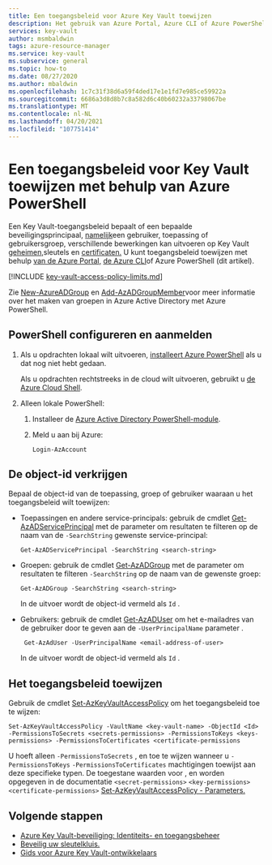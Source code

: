 ```yaml
---
title: Een toegangsbeleid voor Azure Key Vault toewijzen
description: Het gebruik van Azure Portal, Azure CLI of Azure PowerShell om een Key Vault toe te wijzen aan een beveiligingsprincipaal of toepassings-id.
services: key-vault
author: msmbaldwin
tags: azure-resource-manager
ms.service: key-vault
ms.subservice: general
ms.topic: how-to
ms.date: 08/27/2020
ms.author: mbaldwin
ms.openlocfilehash: 1c7c31f38d6a59f4ded17e1e1fd7e985ce59922a
ms.sourcegitcommit: 6686a3d8d8b7c8a582d6c40b60232a33798067be
ms.translationtype: MT
ms.contentlocale: nl-NL
ms.lasthandoff: 04/20/2021
ms.locfileid: "107751414"
---
```

# <a name="assign-a-key-vault-access-policy-using-azure-powershell"></a>Een toegangsbeleid voor Key Vault toewijzen met behulp van Azure PowerShell

Een Key Vault-toegangsbeleid bepaalt of een bepaalde beveiligingsprincipaal, [namelijk](../secrets/index.yml)een gebruiker, toepassing of gebruikersgroep, verschillende bewerkingen kan uitvoeren op Key Vault [geheimen,](../keys/index.yml)sleutels en [certificaten.](../certificates/index.yml) U kunt toegangsbeleid toewijzen met behulp [van de Azure Portal,](assign-access-policy-portal.md) [de Azure CLI](assign-access-policy-cli.md)of Azure PowerShell (dit artikel).

[!INCLUDE [key-vault-access-policy-limits.md](../../../includes/key-vault-access-policy-limits.md)]

Zie [New-AzureADGroup](/powershell/module/azuread/new-azureadgroup) en [Add-AzADGroupMember](/powershell/module/az.resources/add-azadgroupmember)voor meer informatie over het maken van groepen in Azure Active Directory met Azure PowerShell.

## <a name="configure-powershell-and-sign-in"></a>PowerShell configureren en aanmelden

1. Als u opdrachten lokaal wilt uitvoeren, [installeert Azure PowerShell](/powershell/azure/) als u dat nog niet hebt gedaan.

    Als u opdrachten rechtstreeks in de cloud wilt uitvoeren, gebruikt u [de Azure Cloud Shell](../../cloud-shell/overview.md).

1. Alleen lokale PowerShell:

    1. Installeer de [Azure Active Directory PowerShell-module](https://www.powershellgallery.com/packages/AzureAD).

    1. Meld u aan bij Azure:

        ```azurepowershell-interactive
        Login-AzAccount
        ```
    
## <a name="acquire-the-object-id"></a>De object-id verkrijgen

Bepaal de object-id van de toepassing, groep of gebruiker waaraan u het toegangsbeleid wilt toewijzen:

- Toepassingen en andere service-principals: gebruik de cmdlet [Get-AzADServicePrincipal](/powershell/module/az.resources/get-azadserviceprincipal) met de parameter om resultaten te filteren op de naam van de `-SearchString` gewenste service-principal:

    ```azurepowershell-interactive
    Get-AzADServicePrincipal -SearchString <search-string>
    ```

- Groepen: gebruik de cmdlet [Get-AzADGroup](/powershell/module/az.resources/get-azadgroup) met de parameter om resultaten te filteren `-SearchString` op de naam van de gewenste groep:

    ```azurepowershell-interactive
    Get-AzADGroup -SearchString <search-string>
    ```
    
    In de uitvoer wordt de object-id vermeld als `Id` .

- Gebruikers: gebruik de cmdlet [Get-AzADUser](/powershell/module/az.resources/get-azaduser) om het e-mailadres van de gebruiker door te geven aan de `-UserPrincipalName` parameter .

    ```azurepowershell-interactive
     Get-AzAdUser -UserPrincipalName <email-address-of-user>
    ```

    In de uitvoer wordt de object-id vermeld als `Id` .

## <a name="assign-the-access-policy"></a>Het toegangsbeleid toewijzen

Gebruik de cmdlet [Set-AzKeyVaultAccessPolicy](/powershell/module/az.keyvault/set-azkeyvaultaccesspolicy) om het toegangsbeleid toe te wijzen:

```azurepowershell-interactive
Set-AzKeyVaultAccessPolicy -VaultName <key-vault-name> -ObjectId <Id> -PermissionsToSecrets <secrets-permissions> -PermissionsToKeys <keys-permissions> -PermissionsToCertificates <certificate-permissions    
```

U hoeft alleen `-PermissionsToSecrets` , en toe te wijzen wanneer u `-PermissionsToKeys` `-PermissionsToCertificates` machtigingen toewijst aan deze specifieke typen. De toegestane waarden voor , en worden opgegeven in de documentatie `<secret-permissions>` `<key-permissions>` `<certificate-permissions>` [Set-AzKeyVaultAccessPolicy - Parameters.](/powershell/module/az.keyvault/set-azkeyvaultaccesspolicy#parameters)

## <a name="next-steps"></a>Volgende stappen

- [Azure Key Vault-beveiliging: Identiteits- en toegangsbeheer](security-overview.md#identity-management)
- [Beveilig uw sleutelkluis.](security-overview.md)
- [Gids voor Azure Key Vault-ontwikkelaars](developers-guide.md)